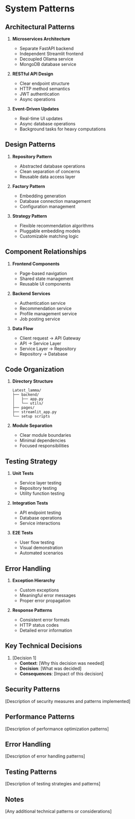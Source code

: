 # System Patterns

## Architectural Patterns
1. **Microservices Architecture**
   - Separate FastAPI backend
   - Independent Streamlit frontend
   - Decoupled Ollama service
   - MongoDB database service

2. **RESTful API Design**
   - Clear endpoint structure
   - HTTP method semantics
   - JWT authentication
   - Async operations

3. **Event-Driven Updates**
   - Real-time UI updates
   - Async database operations
   - Background tasks for heavy computations

## Design Patterns
1. **Repository Pattern**
   - Abstracted database operations
   - Clean separation of concerns
   - Reusable data access layer

2. **Factory Pattern**
   - Embedding generation
   - Database connection management
   - Configuration management

3. **Strategy Pattern**
   - Flexible recommendation algorithms
   - Pluggable embedding models
   - Customizable matching logic

## Component Relationships
1. **Frontend Components**
   - Page-based navigation
   - Shared state management
   - Reusable UI components

2. **Backend Services**
   - Authentication service
   - Recommendation service
   - Profile management service
   - Job posting service

3. **Data Flow**
   - Client request → API Gateway
   - API → Service Layer
   - Service Layer → Repository
   - Repository → Database

## Code Organization
1. **Directory Structure**
   ```
   Latest_lamma/
   ├── backend/
   │   ├── app.py
   │   └── utils/
   ├── pages/
   ├── streamlit_app.py
   └── setup scripts
   ```

2. **Module Separation**
   - Clear module boundaries
   - Minimal dependencies
   - Focused responsibilities

## Testing Strategy
1. **Unit Tests**
   - Service layer testing
   - Repository testing
   - Utility function testing

2. **Integration Tests**
   - API endpoint testing
   - Database operations
   - Service interactions

3. **E2E Tests**
   - User flow testing
   - Visual demonstration
   - Automated scenarios

## Error Handling
1. **Exception Hierarchy**
   - Custom exceptions
   - Meaningful error messages
   - Proper error propagation

2. **Response Patterns**
   - Consistent error formats
   - HTTP status codes
   - Detailed error information

## Key Technical Decisions
1. [Decision 1]
   - **Context**: [Why this decision was needed]
   - **Decision**: [What was decided]
   - **Consequences**: [Impact of this decision]

## Security Patterns
[Description of security measures and patterns implemented]

## Performance Patterns
[Description of performance optimization patterns]

## Error Handling
[Description of error handling patterns]

## Testing Patterns
[Description of testing strategies and patterns]

## Notes
[Any additional technical patterns or considerations] 